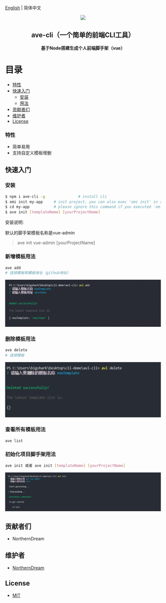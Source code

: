 [English](./README.EN.md) | 简体中文

<p align="center"><img width="100" src="https://vuejs.org/images/logo.png"></p>

<h2 align="center">ave-cli（一个简单的前端CLI工具）</h2>
<p align="center"><b>基于Node搭建生成个人前端脚手架（vue）</b></p>

# 目录

- [特性](#特性)
- [快速入门](#快速入门)
  - [安装](#安装)
  - [用法](#用法)
- [贡献者们](#贡献者们)
- [维护者](#维护者)
- [License](#license)

### 特性

- 简单易用
- 支持自定义模板增删

## 快速入门

### 安装

```bash
$ npm i ave-cli -g               # install cli
$ omi init my-app     # init project, you can also exec 'omi init' in an empty folder
$ cd my-app           # please ignore this command if you executed 'omi init' in an empty folder
$ ave init [templateName] [yourProjectName]
```

安装说明:

默认的脚手架模板名称是vue-admin
> ave init vue-admin [yourProjectName]

### 新增模板用法

```bash
ave add
# 选择模板和模板地址（github地址）
```

![ave-add](./img/readme_add.png)

### 删除模板用法

```bash
ave delete
# 选择模板
```

![ave-add](./img/readme_delete.png)

### 查看所有模板用法

```bash
ave list
```

### 初始化项目脚手架用法

```bash
ave init 或者 ave init [templateName] [yourProjectName]
```

![ave-add](./img/readme_init.png)


## 贡献者们
- NorthernDream

## 维护者

- [NorthernDream](https://github.com/NorthernDream)

## License

- [MIT](https://opensource.org/licenses/MIT)
